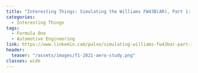 ```yaml
---
title: "Interesting Things: Simulating the Williams FW43B(AR), Part 1: All Simulations Are Wrong"
categories:
  - Interesting Things
tags:
  - Formula One
  - Automotive Engineering
link: https://www.linkedin.com/pulse/simulating-williams-fw43bar-part-1-all-simulations-wrong-david-penner/
header:
  teaser: "/assets/images/f1-2021-aero-study.png"
classes: wide
---
```

